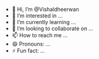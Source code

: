- 👋 Hi, I’m @Vishaldheerwan
- 👀 I’m interested in ...
- 🌱 I’m currently learning ...
- 💞️ I’m looking to collaborate on ...
- 📫 How to reach me ...
- 😄 Pronouns: ...
- ⚡ Fun fact: ...

<!---
Vishaldheerwan/Vishaldheerwan is a ✨ special ✨ repository because its `README.md` (this file) appears on your GitHub profile.
You can click the Preview link to take a look at your changes.
--->
